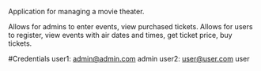 Application for managing a movie theater. 

Allows for admins to enter events, view purchased tickets. 
Allows for users to register, view events with air dates and times, get ticket price, buy tickets.

#Credentials
user1: admin@admin.com  admin
user2: user@user.com user
